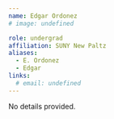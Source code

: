 ```yaml
---
name: Edgar Ordonez
# image: undefined

role: undergrad
affiliation: SUNY New Paltz
aliases:
  - E. Ordonez
  - Edgar
links:
  # email: undefined
---
```


No details provided.